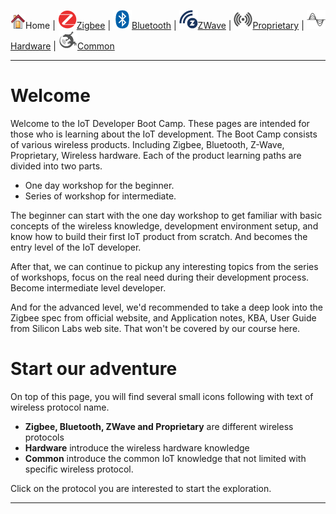 ![](images/home.png)Home | ![](images/zigbee-icon-30x30.png)[Zigbee](Zigbee) | ![](images/bluetooth-icon-30x30.png)[Bluetooth](Bluetooth) | ![](images/z-wave-icon-30x30.png)[ZWave](ZWave) | ![](images/proprietary-icon-grey-30x30.png)[Proprietary](Proprietary) | ![](images/hardware-icon-grey-30x30.png)[Hardware](Hardware) | ![](images/common-icon-30x30.png)[Common](Common)

********
# Welcome

Welcome to the IoT Developer Boot Camp. These pages are intended for those who is learning about the IoT development. The Boot Camp consists of various wireless products. Including Zigbee, Bluetooth, Z-Wave, Proprietary, Wireless hardware. Each of the product learning paths are divided into two parts. 

- One day workshop for the beginner. 
- Series of workshop for intermediate.

The beginner can start with the one day workshop to get familiar with basic concepts of the wireless knowledge, development environment setup, and know how to build their first IoT product from scratch. And becomes the entry level of the IoT developer. 

After that, we can continue to pickup any interesting topics from the series of workshops, focus on the real need during their development process. Become intermediate level developer. 

And for the advanced level, we'd recommended to take a deep look into the Zigbee spec from official website, and Application notes, KBA, User Guide from Silicon Labs web site. That won't be covered by our course here.  

# Start our adventure

On top of this page, you will find several small icons following with text of wireless protocol name. 

* __Zigbee, Bluetooth, ZWave and Proprietary__ are different wireless protocols
* __Hardware__ introduce the wireless hardware knowledge
* __Common__ introduce the common IoT knowledge that not limited with specific wireless protocol. 

Click on the protocol you are interested to start the exploration. 

********
